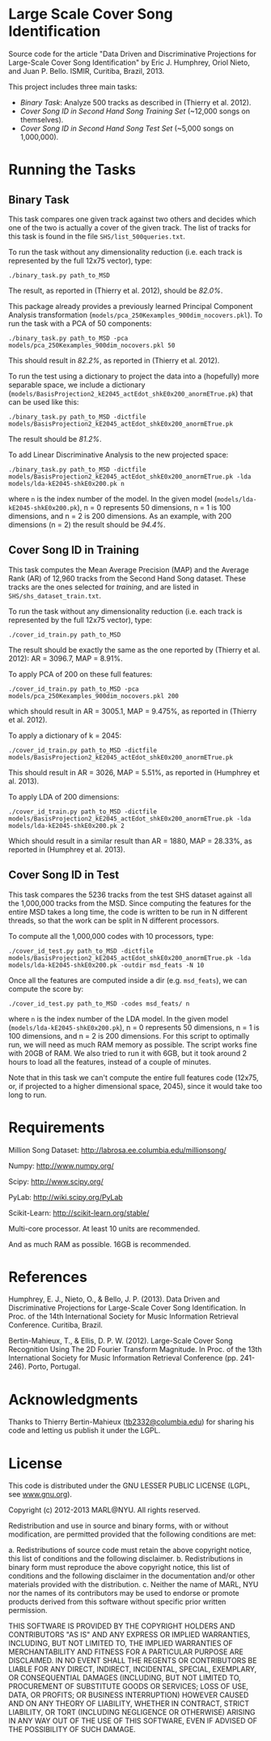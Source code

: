Large Scale Cover Song Identification
=====================================

Source code for the article "Data Driven and Discriminative Projections for 
Large-Scale Cover Song Identification" by Eric J. Humphrey, Oriol Nieto, and 
Juan P. Bello. ISMIR, Curitiba, Brazil, 2013.

This project includes three main tasks:

- *Binary Task*: Analyze 500 tracks as described in (Thierry et al. 2012).
- *Cover Song ID in Second Hand Song Training Set* (~12,000 songs on themselves).
- *Cover Song ID in Second Hand Song Test Set* (~5,000 songs on 1,000,000).

Running the Tasks
=================

Binary Task
-----------

This task compares one given track against two others and decides which one of
the two is actually a cover of the given track. The list of tracks for this task 
is found in the file `SHS/list_500queries.txt`.

To run the task without any dimensionality reduction (i.e. each track is 
represented by the full 12x75 vector), type:

	./binary_task.py path_to_MSD

The result, as reported in (Thierry et al. 2012), should be *82.0%*.

This package already provides a previously learned Principal Component Analysis
transformation (`models/pca_250Kexamples_900dim_nocovers.pkl`). To run the task 
with a PCA of 50 components:

	./binary_task.py path_to_MSD -pca models/pca_250Kexamples_900dim_nocovers.pkl 50

This should result in *82.2%*, as reported in (Thierry et al. 2012).

To run the test using a dictionary to project the data into a (hopefully) more
separable space, we include a dictionary 
(`models/BasisProjection2_kE2045_actEdot_shkE0x200_anormETrue.pk`) that can be
used like this:

	./binary_task.py path_to_MSD -dictfile models/BasisProjection2_kE2045_actEdot_shkE0x200_anormETrue.pk

The result should be *81.2%*.

To add Linear Discriminative Analysis to the new projected space:

	./binary_task.py path_to_MSD -dictfile models/BasisProjection2_kE2045_actEdot_shkE0x200_anormETrue.pk -lda models/lda-kE2045-shkE0x200.pk n

where `n` is the index number of the model. In the given model (`models/lda-kE2045-shkE0x200.pk`), n = 0 represents 50 dimensions, n = 1 is 100 dimensions, and
n = 2 is 200 dimensions. As an example, with 200 dimensions (n = 2) the result
should be *94.4%*.

Cover Song ID in Training
-------------------------

This task computes the Mean Average Precision (MAP) and the Average Rank (AR) of 12,960 tracks from the Second Hand Song dataset. These tracks are the ones selected
for _training_, and are listed in `SHS/shs_dataset_train.txt`.

To run the task without any dimensionality reduction (i.e. each track is 
represented by the full 12x75 vector), type:

	./cover_id_train.py path_to_MSD

The result should be exactly the same as the one reported by (Thierry et al.
2012): AR = 3096.7, MAP = 8.91%.

To apply PCA of 200 on these full features:

	./cover_id_train.py path_to_MSD -pca models/pca_250Kexamples_900dim_nocovers.pkl 200

which should result in AR = 3005.1, MAP = 9.475%, as reported in (Thierry et 
al. 2012).

To apply a dictionary of k = 2045:
	
	./cover_id_train.py path_to_MSD -dictfile models/BasisProjection2_kE2045_actEdot_shkE0x200_anormETrue.pk

This should result in AR = 3026, MAP = 5.51%, as reported in (Humphrey et al.
2013).

To apply LDA of 200 dimensions:

	./cover_id_train.py path_to_MSD -dictfile models/BasisProjection2_kE2045_actEdot_shkE0x200_anormETrue.pk -lda 
	models/lda-kE2045-shkE0x200.pk 2

Which should result in a similar result than AR = 1880, MAP = 28.33%, as reported 
in (Humphrey et al. 2013).


Cover Song ID in Test
---------------------

This task compares the 5236 tracks from the test SHS dataset against all the
1,000,000 tracks from the MSD. Since computing the features for the entire MSD
takes a long time, the code is written to be run in N different threads, so that 
the work can be split in N different processors.

To compute all the 1,000,000 codes with 10 processors, type:

	./cover_id_test.py path_to_MSD -dictfile models/BasisProjection2_kE2045_actEdot_shkE0x200_anormETrue.pk -lda models/lda-kE2045-shkE0x200.pk -outdir msd_feats -N 10

Once all the features are computed inside a dir (e.g. `msd_feats`), we can
compute the score by:

	./cover_id_test.py path_to_MSD -codes msd_feats/ n

where `n` is the index number of the LDA model. In the given model (`models/lda-kE2045-shkE0x200.pk`), 
n = 0 represents 50 dimensions, n = 1 is 100 dimensions, and
n = 2 is 200 dimensions. For this script to optimally run, we will need as 
much RAM memory as possible. The script works fine with 20GB of RAM. We also
tried to run it with 6GB, but it took around 2 hours to load all the features,
instead of a couple of minutes.

Note that in this task we can't compute the entire full
features code (12x75, or, if projected to a higher dimensional space, 2045), 
since it would take too long to run.





Requirements
============

Million Song Dataset:
http://labrosa.ee.columbia.edu/millionsong/

Numpy:
http://www.numpy.org/

Scipy:
http://www.scipy.org/

PyLab:
http://wiki.scipy.org/PyLab

Scikit-Learn:
http://scikit-learn.org/stable/

Multi-core processor. At least 10 units are recommended.

And as much RAM as possible. 16GB is recommended.


References
==========

Humphrey, E. J., Nieto, O., & Bello, J. P. (2013). Data Driven and 
Discriminative Projections for Large-Scale Cover Song Identification. 
In Proc. of the 14th International Society for Music Information Retrieval 
Conference. Curitiba, Brazil.

Bertin-Mahieux, T., & Ellis, D. P. W. (2012). Large-Scale Cover Song 
Recognition Using The 2D Fourier Transform Magnitude. In Proc. of the 13th 
International Society for Music Information Retrieval Conference (pp. 241-246).
Porto, Portugal.

Acknowledgments
===============

Thanks to Thierry Bertin-Mahieux (tb2332@columbia.edu) for sharing his code
and letting us publish it under the LGPL.

License
=======

This code is distributed under the GNU LESSER PUBLIC LICENSE 
(LGPL, see www.gnu.org).

Copyright (c) 2012-2013 MARL@NYU.
All rights reserved.

Redistribution and use in source and binary forms, with or without
modification, are permitted provided that the following conditions are met:

  a. Redistributions of source code must retain the above copyright notice,
     this list of conditions and the following disclaimer.
  b. Redistributions in binary form must reproduce the above copyright
     notice, this list of conditions and the following disclaimer in the
     documentation and/or other materials provided with the distribution.
  c. Neither the name of MARL, NYU nor the names of its contributors
     may be used to endorse or promote products derived from this software
     without specific prior written permission.


THIS SOFTWARE IS PROVIDED BY THE COPYRIGHT HOLDERS AND CONTRIBUTORS "AS IS"
AND ANY EXPRESS OR IMPLIED WARRANTIES, INCLUDING, BUT NOT LIMITED TO, THE
IMPLIED WARRANTIES OF MERCHANTABILITY AND FITNESS FOR A PARTICULAR PURPOSE
ARE DISCLAIMED. IN NO EVENT SHALL THE REGENTS OR CONTRIBUTORS BE LIABLE FOR
ANY DIRECT, INDIRECT, INCIDENTAL, SPECIAL, EXEMPLARY, OR CONSEQUENTIAL
DAMAGES (INCLUDING, BUT NOT LIMITED TO, PROCUREMENT OF SUBSTITUTE GOODS OR
SERVICES; LOSS OF USE, DATA, OR PROFITS; OR BUSINESS INTERRUPTION) HOWEVER
CAUSED AND ON ANY THEORY OF LIABILITY, WHETHER IN CONTRACT, STRICT
LIABILITY, OR TORT (INCLUDING NEGLIGENCE OR OTHERWISE) ARISING IN ANY WAY
OUT OF THE USE OF THIS SOFTWARE, EVEN IF ADVISED OF THE POSSIBILITY OF SUCH
DAMAGE.